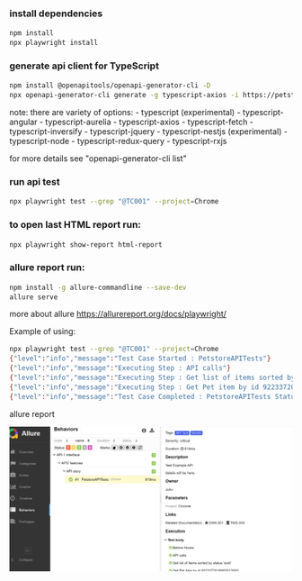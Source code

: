 

### install dependencies

```sh
npm install
npx playwright install
```

### generate api client for TypeScript 

```sh
npm install @openapitools/openapi-generator-cli -D
npx openapi-generator-cli generate -g typescript-axios -i https://petstore.swagger.io/v2/swagger.json -o ./src/api
```

note: there are variety of options:
    - typescript (experimental)
    - typescript-angular
    - typescript-aurelia
    - typescript-axios
    - typescript-fetch
    - typescript-inversify
    - typescript-jquery
    - typescript-nestjs (experimental)
    - typescript-node
    - typescript-redux-query
    - typescript-rxjs

for more details see "openapi-generator-cli list"


### run api test

```sh
npx playwright test --grep "@TC001" --project=Chrome
```


### to open last HTML report run:

```sh
npx playwright show-report html-report
```

### allure report run:

```sh
npm install -g allure-commandline --save-dev
allure serve
```

more about allure https://allurereport.org/docs/playwright/

Example of using:
```sh
npx playwright test --grep "@TC001" --project=Chrome
{"level":"info","message":"Test Case Started : PetstoreAPITests"}
{"level":"info","message":"Executing Step : API calls"}
{"level":"info","message":"Executing Step : Get list of items sorted by status 'sold'"}
{"level":"info","message":"Executing Step : Get Pet item by id 9223372016900013000"}
{"level":"info","message":"Test Case Completed : PetstoreAPITests Status : passed"}
```
allure report

![img_1.png](img_1.png)
